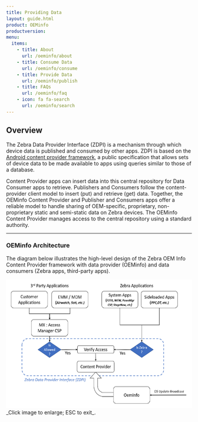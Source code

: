 ```yaml
---
title: Providing Data
layout: guide.html
product: OEMinfo
productversion:
menu:
  items:
    - title: About
      url: /oeminfo/about
    - title: Consume Data
      url: /oeminfo/consume
    - title: Provide Data
      url: /oeminfo/publish
    - title: FAQs
      url: /oeminfo/faq
    - icon: fa fa-search
      url: /oeminfo/search
---
```


## Overview

The Zebra Data Provider Interface (ZDPI) is a mechanism through which device data is published and consumed by other apps. ZDPI is based on the [Android content provider framework](https://developer.android.com/guide/topics/providers/content-providers), a public specification that allows sets of device data to be made available to apps using queries similar to those of a database. 

Content Provider apps can insert data into this central repository for Data Consumer apps to retrieve. Publishers and Consumers follow the content-provider client model to insert (put) and retrieve (get) data. Together, the OEMinfo Content Provider and Publisher and Consumers apps offer a reliable model to handle sharing of OEM-specific, proprietary, non-proprietary static and semi-static data on Zebra devices. The OEMinfo Content Provider manages access to the central repository using a standard authority.
 
-----

### OEMinfo Architecture
The diagram below illustrates the high-level design of the Zebra OEM Info Content Provider framework with data provider (OEMinfo) and data consumers (Zebra apps, third-party apps).

<img alt="image" style="height:350px" src="oeminfo_content_provider_framework.png"/>
_Click image to enlarge; ESC to exit_. 
<br>
<!-- 
* **OEMinfo is the data provider**
* **ZDPI service publishes data** through Zebra data publisher apps to data consumer apps 
* Zebra Access Manager grants/denies permission to consumer aoos for data access
* Zebra-owned apps include Power Manager, StageNow, FOTA, Device Tracker
* **Provider framework is extensible** without impacting consumer apps written for earlier versions.
 
 -->

-----

## Also See

* **[Android Content Provider Basics](https://developer.android.com/guide/topics/providers/content-provider-basics.html)** | How Content Providers Work - Beginners should read this first 
* **[Creating a Content Provider](https://developer.android.com/guide/topics/providers/content-provider-creating) | Why and how to share an app's data
**[Content Observer](https://developer.android.com/reference/android/database/ContentObserver.html)** | Get a callback when data changes
